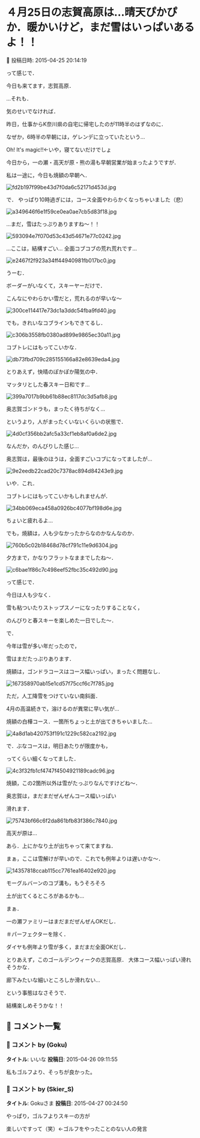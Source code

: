 # ４月25日の志賀高原は…晴天ぴかぴか．暖かいけど，まだ雪はいっぱいあるよ！！

📅 投稿日時: 2015-04-25 20:14:19

って感じで．

 今日も来てます，志賀高原．

 …それも．

 気のせいでなければ．

 昨日，仕事からK奈川県の自宅に帰宅したのが11時半のはずなのに．

 なぜか，6時半の早朝には，ゲレンデに立っていたという…

 Oh! It's magic!!←いや，寝てないだけでしょ

 

 今日から，一の瀬・高天が原・熊の湯も早朝営業が始まったようですが．

 私は一途に，今日も焼額の早朝へ．

 

![fd2b197f99be43d7f0da6c52171d453d.jpg](images/fd2b197f99be43d7f0da6c52171d453d.jpg)


で．
やっぱり10時過ぎには，コース全面やわらかくなっちゃいました（悲）

 

![a349646f6e1f59ce0ea0ae7cb5d83f18.jpg](images/a349646f6e1f59ce0ea0ae7cb5d83f18.jpg)


…まだ，雪はたっぷりありますね～！！

 

![593094e7f070d53c43d54671e77c0242.jpg](images/593094e7f070d53c43d54671e77c0242.jpg)



 …ここは，結構すごい…
全面コブコブの荒れ荒れです…

 

![e2467f2f923a34ff44940981fb017bc0.jpg](images/e2467f2f923a34ff44940981fb017bc0.jpg)



 うーむ．

 ボーダーがいなくて，スキーヤーだけで．

 こんなにやわらかい雪だと，荒れるのが早いな～

 

![300ce114417e73dc1a3ddc54fba9fd40.jpg](images/300ce114417e73dc1a3ddc54fba9fd40.jpg)



 でも，きれいなコブラインもできてるし．

 

![c306b3558fb0380ad899e9865ec30a11.jpg](images/c306b3558fb0380ad899e9865ec30a11.jpg)


コブトレにはもってこいかな．

 

![db73fbd709c285155166a82e8639eda4.jpg](images/db73fbd709c285155166a82e8639eda4.jpg)



 

 とりあえず，快晴のぽかぽか陽気の中．

 マッタリとした春スキー日和です…

 

![399a7017b9bb61b88ec8117dc3d5afb8.jpg](images/399a7017b9bb61b88ec8117dc3d5afb8.jpg)



 奥志賀ゴンドラも，まったく待ちがなく…

 というより，人がまったくいないくらいの状態で．

 

![4d0cf356bb2afc5a33cf1eb8af0a6de2.jpg](images/4d0cf356bb2afc5a33cf1eb8af0a6de2.jpg)



 なんだか，のんびりした感じ…

 

 奥志賀は，最後のほうは，全面すごいコブになってましたが…

 

![9e2eedb22cad20c7378ac894d84243e9.jpg](images/9e2eedb22cad20c7378ac894d84243e9.jpg)



 いや．これ．

 コブトレにはもってこいかもしれませんが．

 

![34bb069eca458a0926bc4077bf198d6e.jpg](images/34bb069eca458a0926bc4077bf198d6e.jpg)



 ちょいと疲れるよ…

 

 でも，焼額は，人も少なかったからなのかなんなのか．

 

![760b5c02b18468d78cf791c11e9d6304.jpg](images/760b5c02b18468d78cf791c11e9d6304.jpg)



 夕方まで，かなりフラットなままでしたね～．

 

![c6bae1f86c7c498eef52fbc35c492d90.jpg](images/c6bae1f86c7c498eef52fbc35c492d90.jpg)



 

 って感じで．

 今日は人も少なく．

 雪も粘ついたりストップスノーになったりすることなく，

 のんびりと春スキーを楽しめた一日でした～．

 

 で．

 今年は雪が多い年だったので，

 雪はまだたっぷりあります．

 焼額は，ゴンドラコースはコース幅いっぱい，まったく問題なし．

 

![167358970ab15e1cd57f75ccf6c7f785.jpg](images/167358970ab15e1cd57f75ccf6c7f785.jpg)



 

 ただ，人工降雪をつけていない南斜面．

 4月の高温続きで，溶けるのが異常に早い気が…

 焼額の白樺コース．一箇所ちょっと土が出てきちゃいました…

 

![4a8d1ab420753f191c1229c582ca2192.jpg](images/4a8d1ab420753f191c1229c582ca2192.jpg)



 で．ぶなコースは，明日あたりが限度かも，

 ってくらい細くなってました．

 

![4c3f32fb1cf4747f4504921189cadc96.jpg](images/4c3f32fb1cf4747f4504921189cadc96.jpg)



 焼額，この2箇所以外は雪がたっぷりなんですけどね～．

 

 奥志賀は，まだまだぜんぜんコース幅いっぱい

 滑れます．

 

![75743bf66c6f2da861bfb83f386c7840.jpg](images/75743bf66c6f2da861bfb83f386c7840.jpg)



 

 高天が原は…

あら．上にかなり土が出ちゃって来てますね．

まぁ，ここは雪解けが早いので．これでも例年よりは遅いかな～．

 

![14357818ccab115cc7761ea16402e920.jpg](images/14357818ccab115cc7761ea16402e920.jpg)



 モーグルバーンのコブ溝も，もうそろそろ

 土が出てくるところがあるかも…

 

 まぁ．

 一の瀬ファミリーはまだまだぜんぜんOKだし．

 ＃パーフェクターを除く．

 ダイヤも例年より雪が多く，まだまだ全面OKだし．

とりあえず，このゴールデンウィークの志賀高原．
大体コース幅いっぱい滑れそうかな．

 廊下みたいな細いところしか滑れない…

 という事態はなさそうで．

 結構楽しめそうかな！！

## 💬 コメント一覧

### 💬 コメント by (Goku)
**タイトル**: いいな
**投稿日**: 2015-04-26 09:11:55

私もゴルフより、そっちが良かった。

### 💬 コメント by (Skier_S)
**タイトル**: Gokuさま
**投稿日**: 2015-04-27 00:24:50

やっぱり，ゴルフよりスキーの方が

楽しいですって（笑）←ゴルフをやったことのない人の発言

